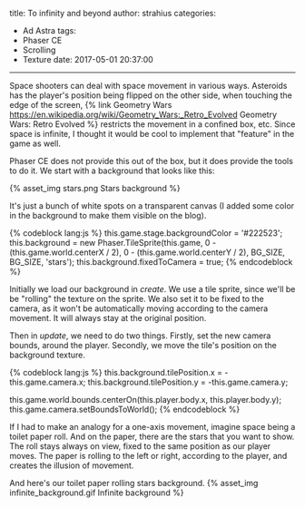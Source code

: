 title: To infinity and beyond
author: strahius
categories:
  - Ad Astra
tags:
  - Phaser CE
  - Scrolling
  - Texture
date: 2017-05-01 20:37:00
---
Space shooters can deal with space movement in various ways. Asteroids has the player's position being flipped on the other side, when touching the edge of the screen, {% link Geometry Wars https://en.wikipedia.org/wiki/Geometry_Wars:_Retro_Evolved Geometry Wars: Retro Evolved %} restricts the movement in a confined box, etc. Since space is infinite, I thought it would be cool to implement that "feature" in the game as well. 

Phaser CE does not provide this out of the box, but it does provide the tools to do it. We start with a background that looks like this:

{% asset_img stars.png Stars background %}

It's just a bunch of white spots on a transparent canvas (I added some color in the background to make them visible on the blog).

{% codeblock lang:js %}
this.game.stage.backgroundColor = '#222523';
this.background = new Phaser.TileSprite(this.game,
                                        0 - (this.game.world.centerX / 2),
                                        0 - (this.game.world.centerY / 2),
                                        BG_SIZE, BG_SIZE,
                                        'stars');
this.background.fixedToCamera = true;
{% endcodeblock %}

Initially we load our background in _create_. We use a tile sprite, since we'll be be "rolling" the texture on the sprite. We also set it to be fixed to the camera, as it won't be automatically moving according to the camera movement. It will always stay at the original position.

Then in _update_, we need to do two things. Firstly, set the new camera bounds, around the player. Secondly, we move the tile's position on the background texture.

{% codeblock lang:js %}
this.background.tilePosition.x = -this.game.camera.x;
this.background.tilePosition.y = -this.game.camera.y;

this.game.world.bounds.centerOn(this.player.body.x, this.player.body.y);
this.game.camera.setBoundsToWorld();
{% endcodeblock %}

If I had to make an analogy for a one-axis movement, imagine space being a toilet paper roll. And on the paper, there are the stars that you want to show. The roll stays always on view, fixed to the same position as our player moves. The paper is rolling to the left or right, according to the player, and creates the illusion of movement.

And here's our toilet paper rolling stars background.
{% asset_img infinite_background.gif Infinite background %}